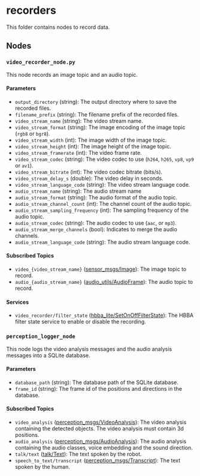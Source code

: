 # recorders
This folder contains nodes to record data.

## Nodes
### `video_recorder_node.py`
This node records an image topic and an audio topic.

#### Parameters
 - `output_directory` (string): The output directory where to save the recorded files.
 - `filename_prefix` (string): The filename prefix of the recorded files.
 - `video_stream_name` (string): The video stream name.
 - `video_stream_format` (string): The image encoding of the image topic (`rgb8` or `bgr8`).
 - `video_stream_width` (int): The image width of the image topic.
 - `video_stream_height` (int): The image height of the image topic.
 - `video_stream_framerate` (int): The video frame rate.
 - `video_stream_codec` (string): The video codec to use (`h264`, `h265`, `vp8`, `vp9` or `av1`).
 - `video_stream_bitrate` (int): The video codec bitrate (bits/s).
 - `video_stream_delay_s` (double): The video delay in seconds.
 - `video_stream_language_code` (string): The video stream language code.
 - `audio_stream_name` (string): The audio stream name
 - `audio_stream_format` (string): The audio format of the audio topic.
 - `audio_stream_channel_count` (int): The channel count of the audio topic.
 - `audio_stream_sampling_frequency` (int): The sampling frequency of the audio topic.
 - `audio_stream_codec` (string): The audio codec to use (`aac`, or `mp3`).
 - `audio_stream_merge_channels` (bool): Indicates to merge the audio channels.
 - `audio_stream_language_code` (string): The audio stream language code.

#### Subscribed Topics
 - `video_{video_stream_name}` ([sensor_msgs/Image](http://docs.ros.org/en/noetic/api/sensor_msgs/html/msg/Image.html)): The image topic to record.
 - `audio_{audio_stream_name}` ([audio_utils/AudioFrame](https://github.com/introlab/audio_utils/blob/main/msg/AudioFrame.msg)): The audio topic to record.

#### Services
 - `video_recorder/filter_state` ([hbba_lite/SetOnOffFilterState](../../hbba_lite/srv/SetOnOffFilterState.srv)): The HBBA filter state service to enable or disable the recording.

### `perception_logger_node`
This node logs the video analysis messages and the audio analysis messages into a SQLite database.

#### Parameters
 - `database_path` (string): The database path of the SQLite database.
 - `frame_id` (string): The frame id of the positions and directions in the database.

#### Subscribed Topics
 - `video_analysis` ([perception_msgs/VideoAnalysis](../../perceptions/perception_msgs/msg/VideoAnalysis.msg)): The video analysis containing the detected objects. The video analysis must contain 3d positions.
 - `audio_analysis` ([perception_msgs/AudioAnalysis](../../perceptions/perception_msgs/msg/AudioAnalysis.msg)): The audio analysis containing the audio classes, voice embedding and the sound direction.
 - `talk/text` ([talk/Text](../../behaviors/talk/msg/Text.msg)): The text spoken by the robot.
 - `speech_to_text/transcript` ([perception_msgs/Transcript](../../perceptions/perception_msgs/msg/Transcript.msg)): The text spoken by the human.
